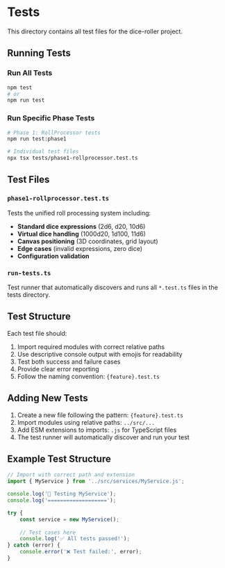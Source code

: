 # Tests

This directory contains all test files for the dice-roller project.

## Running Tests

### Run All Tests
```bash
npm test
# or
npm run test
```

### Run Specific Phase Tests
```bash
# Phase 1: RollProcessor tests
npm run test:phase1

# Individual test files
npx tsx tests/phase1-rollprocessor.test.ts
```

## Test Files

### `phase1-rollprocessor.test.ts`
Tests the unified roll processing system including:
- **Standard dice expressions** (2d6, d20, 10d6)
- **Virtual dice handling** (1000d20, 1d100, 11d6)
- **Canvas positioning** (3D coordinates, grid layout)
- **Edge cases** (invalid expressions, zero dice)
- **Configuration validation**

### `run-tests.ts`
Test runner that automatically discovers and runs all `*.test.ts` files in the tests directory.

## Test Structure

Each test file should:
1. Import required modules with correct relative paths
2. Use descriptive console output with emojis for readability
3. Test both success and failure cases
4. Provide clear error reporting
5. Follow the naming convention: `{feature}.test.ts`

## Adding New Tests

1. Create a new file following the pattern: `{feature}.test.ts`
2. Import modules using relative paths: `../src/...`
3. Add ESM extensions to imports: `.js` for TypeScript files
4. The test runner will automatically discover and run your test

## Example Test Structure

```typescript
// Import with correct path and extension
import { MyService } from '../src/services/MyService.js';

console.log('🧪 Testing MyService');
console.log('===================');

try {
    const service = new MyService();
    
    // Test cases here
    console.log('✅ All tests passed!');
} catch (error) {
    console.error('❌ Test failed:', error);
}
``` 